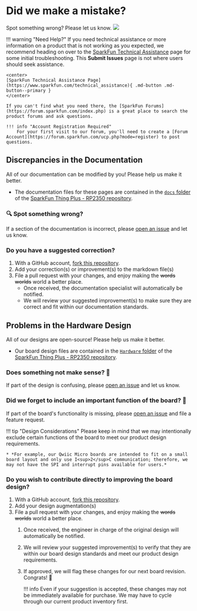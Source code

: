 # Did we make a mistake?

Spot something wrong? Please let us know. <a href="https://github.com/sparkfun/SparkFun_Thing_Plus_RP2350/issues" alt="Issues"><img src="https://img.shields.io/github/issues/sparkfun/SparkFun_Thing_Plus_RP2350.svg" /></a>

<!-- Technical Assistance Box -->
!!! warning "Need Help?"
    If you need technical assistance or more information on a product that is not working as you expected, we recommend heading on over to the [SparkFun Technical Assistance](https://www.sparkfun.com/technical_assistance) page for some initial troubleshooting. This **Submit Issues** page is not where users should seek assistance.

    <center>
    [SparkFun Technical Assistance Page](https://www.sparkfun.com/technical_assistance){ .md-button .md-button--primary }
    </center>
    
    If you can't find what you need there, the [SparkFun Forums](https://forum.sparkfun.com/index.php) is a great place to search the product forums and ask questions.
    
    !!! info "Account Registration Required"
        For your first visit to our forum, you'll need to create a [Forum Account](https://forum.sparkfun.com/ucp.php?mode=register) to post questions.


## Discrepancies in the Documentation

All of our documentation can be modified by you! Please help us make it better.

* The documentation files for these pages are contained in the [`docs` folder](https://github.com/sparkfun/SparkFun_Thing_Plus_RP2350/tree/main/docs) of the [SparkFun Thing Plus - RP2350 repository](https://github.com/sparkfun/SparkFun_Thing_Plus_RP2350).

### 🔍 Spot something wrong?

If a section of the documentation is incorrect, please [open an issue](https://github.com/sparkfun/SparkFun_Thing_Plus_RP2350/issues) and let us know.

### Do you have a suggested correction?

1. With a GitHub account, [fork this repository](https://github.com/sparkfun/SparkFun_Thing_Plus_RP2350/fork).
2. Add your correction(s) or improvement(s) to the markdown file(s)
3. File a pull request with your changes, and enjoy making the ~~words~~ ~~worlds~~ world a better place.
	* Once received, the documentation specialist will automatically be notified.
	* We will review your suggested improvement(s) to make sure they are correct and fit within our documentation standards.

## Problems in the Hardware Design

All of our designs are open-source! Please help us make it better.

* Our board design files are contained in the [`Hardware` folder](https://github.com/sparkfun/SparkFun_Thing_Plus_RP2350/tree/main/Hardware) of the [SparkFun Thing Plus - RP2350 repository](https://github.com/sparkfun/SparkFun_Thing_Plus_RP2350).

### Does something not make sense? 🤔

If part of the design is confusing, please [open an issue](https://github.com/sparkfun/SparkFun_Thing_Plus_RP2350/issues) and let us know.

### Did we forget to include an important function of the board? 🤦

If part of the board's functionality is missing, please [open an issue](https://github.com/sparkfun/SparkFun_Thing_Plus_RP2350/issues) and file a feature request.

!!! tip "Design Considerations"
	Please keep in mind that we may intentionally exclude certain functions of the board to meet our product design requirements.
	
	* *For example, our Qwiic Micro boards are intended to fit on a small board layout and only use I<sup>2</sup>C communication; therefore, we may not have the SPI and interrupt pins available for users.*


### Do you wish to contribute directly to improving the board design?

1. With a GitHub account, [fork this repository](https://github.com/sparkfun/SparkFun_Thing_Plus_RP2350/fork).
2. Add your design augmentation(s)
3. File a pull request with your changes, and enjoy making the ~~words~~ ~~worlds~~ world a better place.
	1. Once received, the engineer in charge of the original design will automatically be notified.
	2. We will review your suggested improvement(s) to verify that they are within our board design standards and meet our product design requirements.
	3. If approved, we will flag these changes for our next board revision. Congrats! 🍻

		!!! info
			Even if your suggestion is accepted, these changes may not be immediately available for purchase. We may have to cycle through our current product inventory first.
